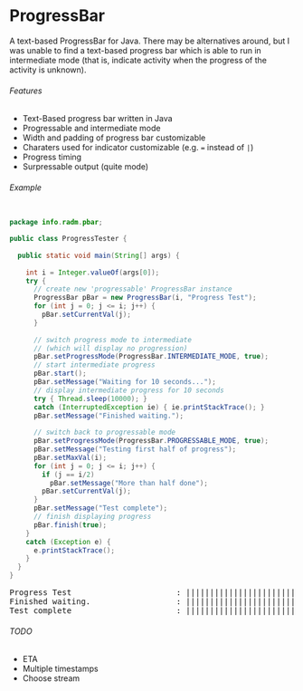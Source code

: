 ProgressBar
===========
A text-based ProgressBar for Java. There may be alternatives around, but I was unable to
find a text-based progress bar which is able to run in intermediate mode (that is, indicate
activity when the progress of the activity is unknown). 

###### Features
* Text-Based progress bar written in Java
* Progressable and intermediate mode
* Width and padding of progress bar customizable
* Charaters used for indicator customizable (e.g. <code>=</code> instead of <code>|</code>)
* Progress timing
* Surpressable output (quite mode)

###### Example
```java

package info.radm.pbar;

public class ProgressTester {
  
  public static void main(String[] args) {
    
    int i = Integer.valueOf(args[0]);
    try {
      // create new 'progressable' ProgressBar instance
      ProgressBar pBar = new ProgressBar(i, "Progress Test");
      for (int j = 0; j <= i; j++) {
        pBar.setCurrentVal(j);
      }   
      
      // switch progress mode to intermediate
      // (which will display no progression)
      pBar.setProgressMode(ProgressBar.INTERMEDIATE_MODE, true);
      // start intermediate progress
      pBar.start();
      pBar.setMessage("Waiting for 10 seconds...");
      // display intermediate progress for 10 seconds
      try { Thread.sleep(10000); }   
      catch (InterruptedException ie) { ie.printStackTrace(); }   
      pBar.setMessage("Finished waiting.");
      
      // switch back to progressable mode
      pBar.setProgressMode(ProgressBar.PROGRESSABLE_MODE, true);
      pBar.setMessage("Testing first half of progress");
      pBar.setMaxVal(i);
      for (int j = 0; j <= i; j++) {
        if (j == i/2)
          pBar.setMessage("More than half done");
        pBar.setCurrentVal(j);
      }   
      pBar.setMessage("Test complete");
      // finish displaying progress
      pBar.finish(true);
    }   
    catch (Exception e) {
      e.printStackTrace();
    }   
  }
}
```
<pre>
Progress Test                      : ||||||||||||||||||||||||||||||||||||| 100% [Total: 00:09]     
Finished waiting.                  : ||||||||||||||||||||||||||||||||||||| [00:19]     
Test complete                      : ||||||||||||||||||||||||||||||||||||| 100% [Total: 00:28]     
</pre>

###### TODO
* ETA
* Multiple timestamps
* Choose stream


